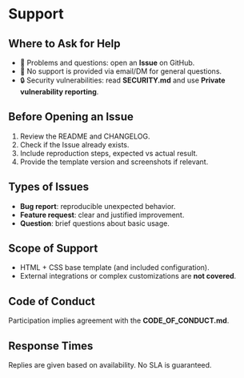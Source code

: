 # Support

## Where to Ask for Help
- 📂 Problems and questions: open an **Issue** on GitHub.
- 🚫 No support is provided via email/DM for general questions.
- 🔒 Security vulnerabilities: read **SECURITY.md** and use **Private vulnerability reporting**.

## Before Opening an Issue
1. Review the README and CHANGELOG.
2. Check if the Issue already exists.
3. Include reproduction steps, expected vs actual result.
4. Provide the template version and screenshots if relevant.

## Types of Issues
- **Bug report**: reproducible unexpected behavior.
- **Feature request**: clear and justified improvement.
- **Question**: brief questions about basic usage.

## Scope of Support
- HTML + CSS base template (and included configuration).
- External integrations or complex customizations are **not covered**.

## Code of Conduct
Participation implies agreement with the **CODE_OF_CONDUCT.md**.

## Response Times
Replies are given based on availability. No SLA is guaranteed.

